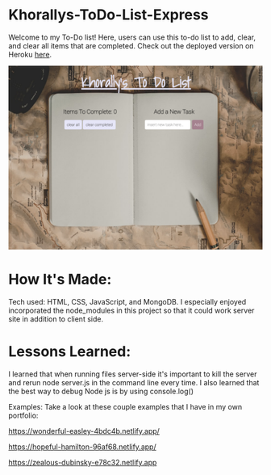 # Khorallys-ToDo-List-Express

Welcome to my To-Do list! Here, users can use this to-do list to add, clear, and clear all items that are completed. Check out the deployed version on Heroku [here](https://todolistexpress.herokuapp.com/).

![To-Do List Express](background2.jpg)

# How It's Made:
Tech used: HTML, CSS, JavaScript, and MongoDB. I especially enjoyed incorporated the node_modules in this project so that it could work server site in addition to client side.



# Lessons Learned:
I learned that when running files server-side it's important to kill the server and rerun node server.js in the command line every time.  I also learned that the best way to debug Node js is by using console.log()

Examples:
Take a look at these couple examples that I have in my own portfolio:

https://wonderful-easley-4bdc4b.netlify.app/

https://hopeful-hamilton-96af68.netlify.app/

https://zealous-dubinsky-e78c32.netlify.app
